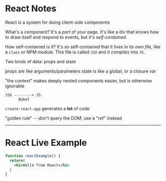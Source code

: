 # React Notes

React is a system for doing client-side components

What's a component? It's a *part* of your page. It's like a div that knows how to draw itself and respond to events, but it's *self-contained*.

How self-contained is it? It's so self-contained that it lives in its *own file*, like a `class` or NPM module. This file is called `JSX` and it *compiles* into `JS`.

Two kinds of data: props and state

  props are like arguments/parameters
  state is like a global, or a closure var


"the context" makes deeply nested components easier, but is otherwise ignorable

```
JSX --------> JS
      Babel
```

`create-react-app` generates a **lot** of code

"golden rule" -- don't query the DOM; use a "ref" instead

--- 

# React Live Example

```jsx live=true
function reactExample() {
  return(
    <h1>Hello from React</h1>
  )
}
```
